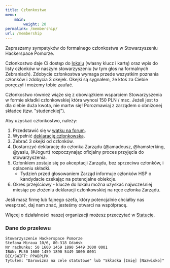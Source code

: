 ```yaml
---
title: Członkostwo
menu:
    main:
        weight: 20
permalink: /membership/
url: /membership
---
```

Zapraszamy sympatyków do formalnego członkostwa w Stowarzyszeniu Hackerspace Pomorze.

Członkostwo daje Ci dostęp do [lokalu](/contact) (własny klucz i kartę) oraz wpis do listy członków w naszym stowarzyszeniu (w tym głos na formalnych Zebraniach). Zdobycie członkostwa wymaga przede wszystkim poznania członków i zdobycia 3 okejek. Okejki są sygnałem, że ktoś za Ciebie poręczył i możemy tobie zaufać. 

Członkostwo również wiąże się z obowiązkiem wsparciem Stowarzyszenia w formie składki członkowskiej która wynosi 150 PLN / msc. Jeżeli jest to dla ciebie duża kwota, nie martw się! Porozmawiaj z zarządem o obniżonej składce (tzw. "studenckiej").

Aby uzyskać członkostwo, należy:

1. Przedstawić się w [wątku na forum](https://forum.hsp.sh/t/-/50).
2. Wypełnić [deklarację członkowską](/assets/deklaracja_hsp.pdf).
3. Zebrać 3 okejki od członków.
4. Dostarczyć deklarację do członka Zarządu (@amadeusz, @hamsterking, @yasiu, @Jogurt) rozpoczynając oficjalny proces przyjęcia do stowarzyszenia.
5. Członkiem zostaje się po akceptacji Zarządu, bez sprzeciwu członków, i opłaceniu składki.  
    - Tydzień przed głosowaniem Zarząd informuje członków HSP o kandydacie czekając na potencjalne obiekcje.
6. Okres przejściowy - klucze do lokalu można uzyskać najwcześniej miesiąc po złożeniu deklaracji członkowskiej na ręce członka Zarządu.

Jeśli masz firmę lub fajnego szefa, który potencjalnie chciałby nas wesprzeć, daj nam znać, jesteśmy otwarci na współpracę.

Więcej o działalności naszej organizacji możesz przeczytać w [Statucie](/statut).

### Dane do przelewu

```
Stowarzyszenie Hackerspace Pomorze
Stefana Miraua 10/6, 80-318 Gdańsk
Nr rachunku: 50 1600 1459 1890 5449 3000 0001
IBAN: PL50 1600 1459 1890 5449 3000 0001
BIC/SWIFT: PPABPLPK
Tytułem: "Darowizna na cele statutowe" lub "Składka [Imię] [Nazwisko]"
```
